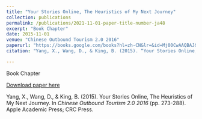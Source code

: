 ```yaml
---
title: "Your Stories Online, The Heuristics of My Next Journey"
collection: publications
permalink: /publications/2021-11-01-paper-title-number-ja48
excerpt: "Book Chapter"
date: 2015-11-01
venue: "Chinese Outbound Tourism 2.0 2016"
paperurl: "https://books.google.com/books?hl=zh-CN&lr=&id=Mj00CwAAQBAJ&oi=fnd&pg=PA273&ots=ldO21Ao0L5&sig=iUWHC4jJd8vdAAIUcQLpJn-BDAo"
citation: "Yang, X., Wang, D., & King, B. (2015). “Your Stories Online, The Heuristics of My Next Journey". In <i>Chinese Outbound Tourism 2.0 2016</i> (pp. 273-288). Apple Academic Press; CRC Press. "

---
```

Book Chapter

[Download paper here](https://books.google.com/books?hl=zh-CN&lr=&id=Mj00CwAAQBAJ&oi=fnd&pg=PA273&ots=ldO21Ao0L5&sig=iUWHC4jJd8vdAAIUcQLpJn-BDAo)

Yang, X., Wang, D., & King, B. (2015). Your Stories Online, The Heuristics of My Next Journey. In <i>Chinese Outbound Tourism 2.0 2016</i> (pp. 273-288). Apple Academic Press; CRC Press. 
